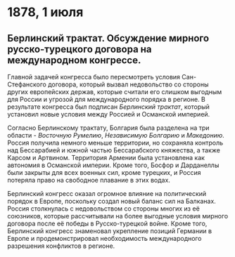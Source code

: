 # 1878, 1 июля
## Берлинский трактат. Обсуждение мирного русско-турецкого договора на международном конгрессе.
Главной задачей конгресса было пересмотреть условия Сан-Стефанского договора, который вызвал недовольство со стороны других европейских держав, которые считали его слишком выгодным для России и угрозой для международного порядка в регионе. В результате конгресса был подписан *Берлинский трактат*, который установил новые условия между Россией и Османской империей.

Согласно Берлинскому трактату, Болгария была разделена на три области - *Восточную Румелию*, *Независимую Болгарию* и *Македонию*. Россия получила немного меньше территории, но сохраняла контроль над Бессарабией и южной частью Бессарабского княжества, а также Карсом и Артвином. Территория Армении была установлена как автономия в Османской империи. Кроме того, Босфор и Дарданеллы были закрыты для всех военных сил, кроме турецких, и Россия потеряла право на свободное плавание в этих водах.

Берлинский конгресс оказал огромное влияние на политический порядок в Европе, поскольку создал новый баланс сил на Балканах. Россия столкнулась с недовольством со стороны многих из её союзников, которые рассчитывали на более выгодные условия мирного договора после её победы в Русско-турецкой войне. Кроме того, Берлинский конгресс знаменовал укрепление позиций Германии в Европе и продемонстрировал необходимость международного разрешения конфликтов в регионе.